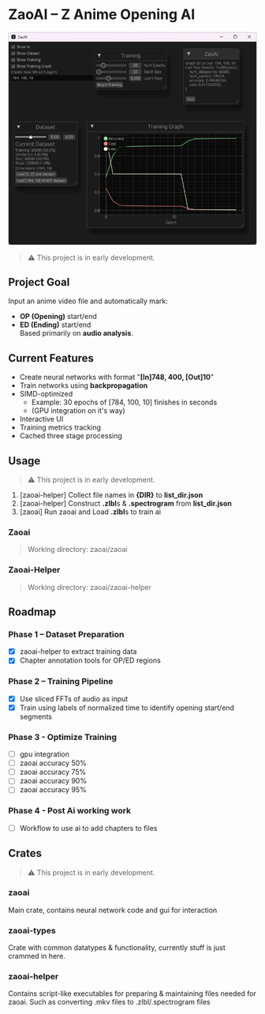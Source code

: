 # ZaoAI – Z Anime Opening AI

![alt text](zaoai/img/showcase2.png)

> ⚠️ This project is in early development.

## Project Goal
Input an anime video file and automatically mark:
- **OP (Opening)** start/end
- **ED (Ending)** start/end  
Based primarily on **audio analysis**.

## Current Features
- Create neural networks with format "**[In]748, 400, [Out]10**"
- Train networks using **backpropagation**
- SIMD-optimized
  - Example: 30 epochs of [784, 100, 10] finishes in seconds
  - (GPU integration on it's way)
- Interactive UI
- Training metrics tracking
- Cached three stage processing

## Usage
> ⚠️ This project is in early development.

1. [zaoai-helper] Collect file names in **{DIR}** to **list_dir.json**
2. [zaoai-helper] Construct **.zlbl**s & **.spectrogram** from **list_dir.json**
3. [zaoai] Run zaoai and Load **.zlbl**s to train ai

### Zaoai
> Working directory: zaoai/zaoai


### Zaoai-Helper
> Working directory: zaoai/zaoai-helper

## Roadmap

### Phase 1 – Dataset Preparation
- [x] zaoai-helper to extract training data
- [x] Chapter annotation tools for OP/ED regions

### Phase 2 – Training Pipeline
- [x] Use sliced FFTs of audio as input
- [x] Train using labels of normalized time to identify opening start/end segments

### Phase 3 - Optimize Training
- [ ] gpu integration
- [ ] zaoai accuracy 50%
- [ ] zaoai accuracy 75%
- [ ] zaoai accuracy 90%
- [ ] zaoai accuracy 95%

### Phase 4 - Post Ai working work
- [ ] Workflow to use ai to add chapters to files

## Crates
> ⚠️ This project is in early development.
### zaoai
Main crate, contains neural network code and gui for interaction

### zaoai-types
Crate with common datatypes & functionality, currently stuff is just crammed in here.

### zaoai-helper
Contains script-like executables for preparing & maintaining files needed for zaoai. Such as converting .mkv files to .zlbl/.spectrogram files
